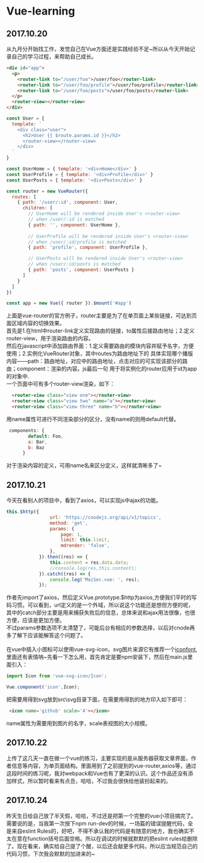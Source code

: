 # Vue-learning
## 2017.10.20 
从九月分开始找工作，发觉自己在Vue方面还是实践经验不足~所以从今天开始记录自己的学习过程，来帮助自己成长。
```html
<div id="app">
  <p>
    <router-link to="/user/foo">/user/foo</router-link>
    <router-link to="/user/foo/profile">/user/foo/profile</router-link>
    <router-link to="/user/foo/posts">/user/foo/posts</router-link>
  </p>
  <router-view></router-view>
</div>
```
```javascript
const User = {
  template: `
    <div class="user">
      <h2>User {{ $route.params.id }}</h2>
      <router-view></router-view>
    </div>
  `
}

const UserHome = { template: '<div>Home</div>' }
const UserProfile = { template: '<div>Profile</div>' }
const UserPosts = { template: '<div>Posts</div>' }

const router = new VueRouter({
  routes: [
    { path: '/user/:id', component: User,
      children: [
        // UserHome will be rendered inside User's <router-view>
        // when /user/:id is matched
        { path: '', component: UserHome },
				
        // UserProfile will be rendered inside User's <router-view>
        // when /user/:id/profile is matched
        { path: 'profile', component: UserProfile },

        // UserPosts will be rendered inside User's <router-view>
        // when /user/:id/posts is matched
        { path: 'posts', component: UserPosts }
      ]
    }
  ]
})

const app = new Vue({ router }).$mount('#app')
```

上面是vue-router的官方例子，router主要是为了在单页面上某些链接，可达到页面区域内容的切换效果。<br>
首先是1.在html中router-link定义实现路由的链接，to属性后接路由地址；2.定义router-view，用于渲染路由的内容。<br>
然后在javascript中添加路由界面：1.定义需要路由的模块内容并赋予名字，方便使用；2.实例化VueRouter对象，其中routes为路由地址下的
具体实现哪个播版内容——path：路由地址，对应<route-link>中的路由地址，点击对应的<route-link>可实现该部分的路由；component：渲染的内容。js最后一句
用于将实例化的router应用于id为app的对象中.<br>
一个页面中可有多个router-view渲染，如下：
```html
  <router-view class="view one"></router-view>
  <router-view class="view two" name="a"></router-view>
  <router-view class="view three" name="b"></router-view>
```
用name属性可进行不同渲染部分的区分，没有name的则用default代替。
```javascript
 components: {
        default: Foo,
        a: Bar,
        b: Baz
      }
```
对于渲染内容的定义，可用name名来区分定义，这样就清晰多了~


## 2017.10.21
今天在看别人的项目中，看到了axios，可以实现js中ajax的功能。
```javascript
this.$http({
                url: 'https://cnodejs.org/api/v1/topics',
                method: 'get',
                params: {
                    page: 1,
                    limit: this.limit,
                    mdrender: 'false',
                },
            }).then((res) => {
                this.content = res.data.data;
                //console.log(res,this.content);
            }).catch((res) => {
                console.log('MaiSec.vue: ', res);
            });
```
作者先import了axios，然后定义Vue.prototype.$http为axios,方便我们平时的写码习惯。可以看到，url定义的是一个外域，所以说这个功能还是想但方便的呢，其中的catch部分主要是用来捕获失败后的信息，总体来说和ajax用法很像，也很方便，应该是更加方便。<br>
不过params参数选项不太清楚了，可能后台有相应的参数选择，以后对cnode再多了解下应该能解答这个问题了。<br><br>
在vue中插入小图标可以使用vue-svg-icon，svg图片来源它有推荐一个<a href="http://www.iconfont.cn/plus">iconfont</a>,里面还有表情呐~先看一下怎么用，首先肯定是要npm安装下，然后在main.js里面引入：
```javascript
import Icon from 'vue-svg-icon/Icon';

Vue.component('icon',Icon);
```
把需要用得到svg放到src\svg目录下面，在需要用得到的地方印入如下即可：
```html
 <icon name='github' scale='4'></icon>
```
name属性为需要用到图片的名字，scale表视图的大小规模。
## 2017.10.22
上传了这几天一直在做一个vue的练习，主要实现的是从服务器获取文章界面，作者信息等内容，为单页面结构。里面用到了之前提到的vue-router,axios等，通过这段时间的练习呢，我对webpack和Vue也有了更深的认识。这个作品还没有添加样式，所以暂时看来有点丑，哈哈，不过我会很快给他装扮起来的。

## 2017.10.24
昨天生日给自己放了半天假，哈哈，不过还是把第一个完整的vue小项目搞完了。需要说的是，当我第一次按下npm run-dev的时候，一场篇的错误提醒代码，全是来自eslint Rules的，好吧，不得不承认我的代码是有随意的地方，我也确实不太在意在function括号后面空格。所以在调试的时候就默默的把eslint rules给删除了。现在看来，确实给自己提了个醒，以后还会敲更多代码，所以应当规范自己的代码习惯，下次我会默默的加进来的~


